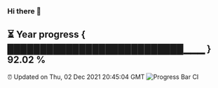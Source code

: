 ### Hi there 👋
⏳ Year progress { ███████████████████████████▁▁▁ } 92.02 %
---
⏰ Updated on Thu, 02 Dec 2021 20:45:04 GMT
![Progress Bar CI](https://github.com/liununu/liununu/workflows/Progress%20Bar%20CI/badge.svg)
